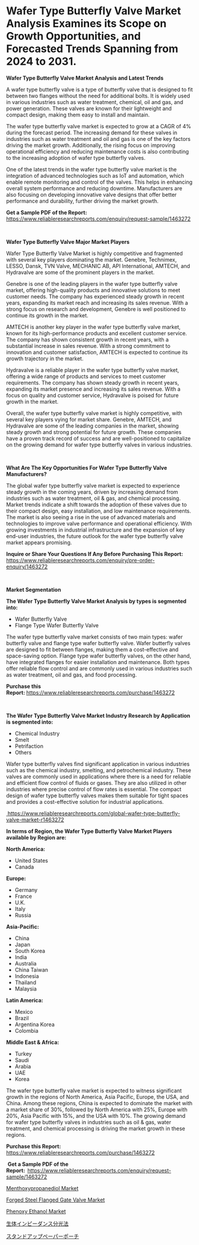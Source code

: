 <p><h1>Wafer Type Butterfly Valve Market Analysis Examines its Scope on Growth Opportunities, and Forecasted Trends Spanning from 2024 to 2031.</h1></p><p><strong>Wafer Type Butterfly Valve Market Analysis and Latest Trends</strong></p>
<p><p>A wafer type butterfly valve is a type of butterfly valve that is designed to fit between two flanges without the need for additional bolts. It is widely used in various industries such as water treatment, chemical, oil and gas, and power generation. These valves are known for their lightweight and compact design, making them easy to install and maintain.</p><p>The wafer type butterfly valve market is expected to grow at a CAGR of 4% during the forecast period. The increasing demand for these valves in industries such as water treatment and oil and gas is one of the key factors driving the market growth. Additionally, the rising focus on improving operational efficiency and reducing maintenance costs is also contributing to the increasing adoption of wafer type butterfly valves.</p><p>One of the latest trends in the wafer type butterfly valve market is the integration of advanced technologies such as IoT and automation, which enable remote monitoring and control of the valves. This helps in enhancing overall system performance and reducing downtime. Manufacturers are also focusing on developing innovative valve designs that offer better performance and durability, further driving the market growth.</p></p>
<p><strong>Get a Sample PDF of the Report:&nbsp;</strong> <a href="https://www.reliableresearchreports.com/enquiry/request-sample/1463272">https://www.reliableresearchreports.com/enquiry/request-sample/1463272</a></p>
<p>&nbsp;</p>
<p><strong>Wafer Type Butterfly Valve Major Market Players</strong></p>
<p><p>Wafer Type Butterfly Valve Market is highly competitive and fragmented with several key players dominating the market. Genebre, Technimex, LESSO, Dansk, TVN Valve, MECHANIC AB, API International, AMTECH, and Hydravalve are some of the prominent players in the market.</p><p>Genebre is one of the leading players in the wafer type butterfly valve market, offering high-quality products and innovative solutions to meet customer needs. The company has experienced steady growth in recent years, expanding its market reach and increasing its sales revenue. With a strong focus on research and development, Genebre is well positioned to continue its growth in the market.</p><p>AMTECH is another key player in the wafer type butterfly valve market, known for its high-performance products and excellent customer service. The company has shown consistent growth in recent years, with a substantial increase in sales revenue. With a strong commitment to innovation and customer satisfaction, AMTECH is expected to continue its growth trajectory in the market.</p><p>Hydravalve is a reliable player in the wafer type butterfly valve market, offering a wide range of products and services to meet customer requirements. The company has shown steady growth in recent years, expanding its market presence and increasing its sales revenue. With a focus on quality and customer service, Hydravalve is poised for future growth in the market.</p><p>Overall, the wafer type butterfly valve market is highly competitive, with several key players vying for market share. Genebre, AMTECH, and Hydravalve are some of the leading companies in the market, showing steady growth and strong potential for future growth. These companies have a proven track record of success and are well-positioned to capitalize on the growing demand for wafer type butterfly valves in various industries.</p></p>
<p>&nbsp;</p>
<p><strong>What Are The Key Opportunities For Wafer Type Butterfly Valve Manufacturers?</strong></p>
<p><p>The global wafer type butterfly valve market is expected to experience steady growth in the coming years, driven by increasing demand from industries such as water treatment, oil & gas, and chemical processing. Market trends indicate a shift towards the adoption of these valves due to their compact design, easy installation, and low maintenance requirements. The market is also seeing a rise in the use of advanced materials and technologies to improve valve performance and operational efficiency. With growing investments in industrial infrastructure and the expansion of key end-user industries, the future outlook for the wafer type butterfly valve market appears promising.</p></p>
<p><strong>Inquire or Share Your Questions If Any Before Purchasing This Report:</strong> <a href="https://www.reliableresearchreports.com/enquiry/pre-order-enquiry/1463272">https://www.reliableresearchreports.com/enquiry/pre-order-enquiry/1463272</a></p>
<p>&nbsp;</p>
<p><strong>Market Segmentation</strong></p>
<p><strong>The Wafer Type Butterfly Valve Market Analysis by types is segmented into:</strong></p>
<p><ul><li>Wafer Butterfly Valve</li><li>Flange Type Wafer Butterfly Valve</li></ul></p>
<p><p>The wafer type butterfly valve market consists of two main types: wafer butterfly valve and flange type wafer butterfly valve. Wafer butterfly valves are designed to fit between flanges, making them a cost-effective and space-saving option. Flange type wafer butterfly valves, on the other hand, have integrated flanges for easier installation and maintenance. Both types offer reliable flow control and are commonly used in various industries such as water treatment, oil and gas, and food processing.</p></p>
<p><strong>Purchase this Report:&nbsp;</strong><a href="https://www.reliableresearchreports.com/purchase/1463272">https://www.reliableresearchreports.com/purchase/1463272</a></p>
<p>&nbsp;</p>
<p><strong>The Wafer Type Butterfly Valve Market Industry Research by Application is segmented into:</strong></p>
<p><ul><li>Chemical Industry</li><li>Smelt</li><li>Petrifaction</li><li>Others</li></ul></p>
<p><p>Wafer type butterfly valves find significant application in various industries such as the chemical industry, smelting, and petrochemical industry. These valves are commonly used in applications where there is a need for reliable and efficient flow control of fluids or gases. They are also utilized in other industries where precise control of flow rates is essential. The compact design of wafer type butterfly valves makes them suitable for tight spaces and provides a cost-effective solution for industrial applications.</p></p>
<p><a href="https://www.reliableresearchreports.com/global-wafer-type-butterfly-valve-market-r1463272">&nbsp;https://www.reliableresearchreports.com/global-wafer-type-butterfly-valve-market-r1463272</a></p>
<p><strong>In terms of Region, the Wafer Type Butterfly Valve Market Players available by Region are:</strong></p>
<p>
    <p> <strong> North America: </strong>
        <ul>
            <li>United States</li>
            <li>Canada</li>
        </ul>
        </p> 
    <p> <strong> Europe: </strong>
        <ul>
            <li>Germany</li>
            <li>France</li>
            <li>U.K.</li>
            <li>Italy</li>
            <li>Russia</li>
        </ul>
        </p> 
    <p> <strong> Asia-Pacific: </strong>
        <ul>
            <li>China</li>
            <li>Japan</li>
            <li>South Korea</li>
            <li>India</li>
            <li>Australia</li>
            <li>China Taiwan</li>
            <li>Indonesia</li>
            <li>Thailand</li>
            <li>Malaysia</li>
        </ul>
        </p> 
    <p> <strong> Latin America: </strong>
        <ul>
            <li>Mexico</li>
            <li>Brazil</li>
            <li>Argentina Korea</li>
            <li>Colombia</li>
        </ul>
        </p> 
    <p> <strong> Middle East & Africa: </strong>
        <ul>
            <li>Turkey</li>
            <li>Saudi</li>
            <li>Arabia</li>
            <li>UAE</li>
            <li>Korea</li>
        </ul>
    </p>
    </p>
<p><p>The wafer type butterfly valve market is expected to witness significant growth in the regions of North America, Asia Pacific, Europe, the USA, and China. Among these regions, China is expected to dominate the market with a market share of 30%, followed by North America with 25%, Europe with 20%, Asia Pacific with 15%, and the USA with 10%. The growing demand for wafer type butterfly valves in industries such as oil & gas, water treatment, and chemical processing is driving the market growth in these regions.</p></p>
<p><strong>Purchase this Report: </strong><a href="https://www.reliableresearchreports.com/purchase/1463272">https://www.reliableresearchreports.com/purchase/1463272</a></p>
<p>&nbsp;<strong>Get a Sample PDF of the Report:&nbsp;&nbsp;</strong><a href="https://www.reliableresearchreports.com/enquiry/request-sample/1463272">https://www.reliableresearchreports.com/enquiry/request-sample/1463272</a></p>
<p><strong></strong></p>
<p><p><a href="https://issuu.com/reportprime-2/docs/menthoxypropanediol-market-size-2030.pptx">Menthoxypropanediol Market</a></p><p><a href="https://github.com/jsmusil/Market-Research-Report-List-2/blob/main/forged-steel-flanged-gate-valve-market.md">Forged Steel Flanged Gate Valve Market</a></p><p><a href="https://issuu.com/reportprime-2/docs/phenoxy-ethanol-market-size-2030.pptx">Phenoxy Ethanol Market</a></p><p><a href="https://github.com/cnnriuez22368/Market-Research-Report-List-1/blob/main/120958130805.md">生体インピーダンス分光法</a></p><p><a href="https://github.com/zekaoe592392/Market-Research-Report-List-1/blob/main/593686830804.md">スタンドアップペーパーポーチ</a></p></p>